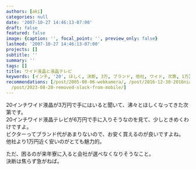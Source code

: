 ```yaml
---
authors: [aki]
categories: null
date: '2007-10-27 14:46:13-07:00'
draft: false
featured: false
image: {caption: '', focal_point: '', preview_only: false}
lastmod: '2007-10-27 14:46:13-07:00'
projects: []
subtitle: ''
summary: ''
tags: []
title: ワイド液晶と液晶テレビ
keywords: [インチ, '20', ほしく, 決断, 3万, ブランド, 他社, ワイド, 次第, 1万]
recommendations: [/post/2005-08-06-webkamera/, /post/2016-12-30-2016nian-mai-tuteyokatutamono-10xuan/,
  /post/2023-08-20-removed-slack-from-mobile/]
---
```


20インチワイド液晶が3万円で手にはいると聞いて、沸々とほしくなってきた次第です。  
20インチワイド液晶テレビが6万円で手に入りそうなのを見て、少しときめくわけですよ。  
ビクターってブランド代があまりないので、お安く買えるのが良いですよね。  
他社より1万円近く安いのがとても魅力的。  
  
ただ、困るのが来年寮に入ると会社が選べなくなりそうなこと。  
決断は焦らず急がねば。